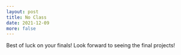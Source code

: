```yaml
---
layout: post
title: No Class
date: 2021-12-09
more: false
---
```


Best of luck on your finals! Look forward to seeing the final projects!